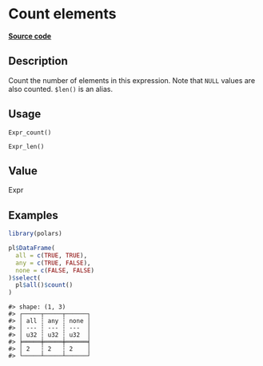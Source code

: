 

# Count elements

[**Source code**](https://github.com/pola-rs/r-polars/tree/741f9cd2614b3302a4d033bcae447425e1b91191/R/after-wrappers.R#L20)

## Description

Count the number of elements in this expression. Note that
<code>NULL</code> values are also counted.
<code style="white-space: pre;">$len()</code> is an alias.

## Usage

<pre><code class='language-R'>Expr_count()

Expr_len()
</code></pre>

## Value

Expr

## Examples

``` r
library(polars)

pl$DataFrame(
  all = c(TRUE, TRUE),
  any = c(TRUE, FALSE),
  none = c(FALSE, FALSE)
)$select(
  pl$all()$count()
)
```

    #> shape: (1, 3)
    #> ┌─────┬─────┬──────┐
    #> │ all ┆ any ┆ none │
    #> │ --- ┆ --- ┆ ---  │
    #> │ u32 ┆ u32 ┆ u32  │
    #> ╞═════╪═════╪══════╡
    #> │ 2   ┆ 2   ┆ 2    │
    #> └─────┴─────┴──────┘
